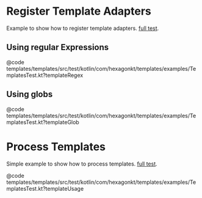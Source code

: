
# Register Template Adapters
Example to show how to register template adapters.
[full test](https://github.com/hexagonkt/hexagon/blob/master/templates/src/test/kotlin/com/hexagonkt/templates/examples/TemplatesTest.kt).

## Using regular Expressions
@code templates/templates/src/test/kotlin/com/hexagonkt/templates/examples/TemplatesTest.kt?templateRegex

## Using globs
@code templates/templates/src/test/kotlin/com/hexagonkt/templates/examples/TemplatesTest.kt?templateGlob

# Process Templates
Simple example to show how to process templates.
[full test](https://github.com/hexagonkt/hexagon/blob/master/templates/src/test/kotlin/com/hexagonkt/templates/examples/TemplatesTest.kt).

@code templates/templates/src/test/kotlin/com/hexagonkt/templates/examples/TemplatesTest.kt?templateUsage
